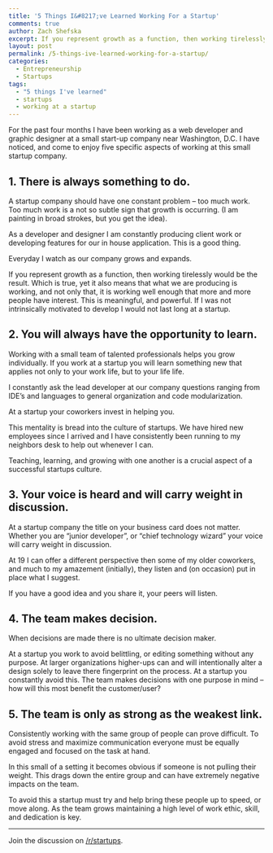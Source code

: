 ```yaml
---
title: '5 Things I&#8217;ve Learned Working For a Startup'
comments: true
author: Zach Shefska
excerpt: If you represent growth as a function, then working tirelessly would be the result. Which is true, yet it also means that what we are producing is working, and not only that, it is working well enough that more and more people have interest.
layout: post
permalink: /5-things-ive-learned-working-for-a-startup/
categories:
  - Entrepreneurship
  - Startups
tags:
  - "5 things I've learned"
  - startups
  - working at a startup
---
```

<div class="ttr_start">
</div>

For the past four months I have been working as a web developer and graphic designer at a small start-up company near Washington, D.C. I have noticed, and come to enjoy five specific aspects of working at this small startup company.

## 1. There is always something to do.

A startup company should have one constant problem &#8211; too much work. Too much work is a not so subtle sign that growth is occurring. (I am painting in broad strokes, but you get the idea).

As a developer and designer I am constantly producing client work or developing features for our in house application. This is a good thing.

Everyday I watch as our company grows and expands.

If you represent growth as a function, then working tirelessly would be the result. Which is true, yet it also means that what we are producing is working, and not only that, it is working well enough that more and more people have interest. This is meaningful, and powerful. If I was not intrinsically motivated to develop I would not last long at a startup.

## 2. You will always have the opportunity to learn.

Working with a small team of talented professionals helps you grow individually. If you work at a startup you will learn something new that applies not only to your work life, but to your life life.

I constantly ask the lead developer at our company questions ranging from IDE&#8217;s and languages to general organization and code modularization.

At a startup your coworkers invest in helping you.

This mentality is bread into the culture of startups. We have hired new employees since I arrived and I have consistently been running to my neighbors desk to help out whenever I can.

Teaching, learning, and growing with one another is a crucial aspect of a successful startups culture.

## 3. Your voice is heard and will carry weight in discussion.

At a startup company the title on your business card does not matter. Whether you are &#8220;junior developer&#8221;, or &#8220;chief technology wizard&#8221; your voice will carry weight in discussion.

At 19 I can offer a different perspective then some of my older coworkers, and much to my amazement (initially), they listen and (on occasion) put in place what I suggest.

If you have a good idea and you share it, your peers will listen.

## 4. The team makes decision.

When decisions are made there is no ultimate decision maker.

At a startup you work to avoid belittling, or editing something without any purpose. At larger organizations higher-ups can and will intentionally alter a design solely to leave there fingerprint on the process. At a startup you constantly avoid this. The team makes decisions with one purpose in mind &#8211; how will this most benefit the customer/user?

## 5. The team is only as strong as the weakest link.

Consistently working with the same group of people can prove difficult. To avoid stress and maximize communication everyone must be equally engaged and focused on the task at hand.

In this small of a setting it becomes obvious if someone is not pulling their weight. This drags down the entire group and can have extremely negative impacts on the team.

To avoid this a startup must try and help bring these people up to speed, or move along. As the team grows maintaining a high level of work ethic, skill, and dedication is key.

* * *

Join the discussion on [/r/startups][1].

<div class="ttr_end">
</div>

 [1]: http://www.reddit.com/r/startups/comments/36owdb/5_things_ive_learned_working_for_a_startup/